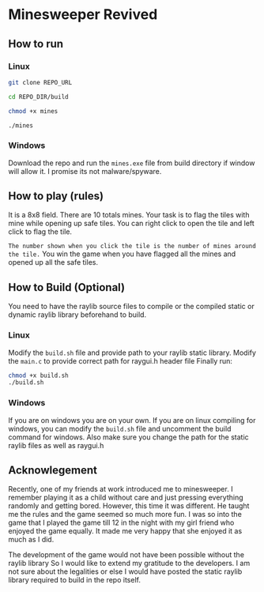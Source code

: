 # Minesweeper Revived

## How to run

### Linux

```sh
git clone REPO_URL
```

```sh
cd REPO_DIR/build
```

```sh
chmod +x mines
```

```sh
./mines
```

### Windows

Download the repo and run the `mines.exe` file from build directory if window will allow it. I promise its not malware/spyware.

## How to play (rules)

It is a 8x8 field. There are 10 totals mines. Your task is to flag the tiles with mine while opening up safe tiles. You can right click to open the tile and left click to flag the tile.

`The number shown when you click the tile is the number of mines around the tile.`
You win the game when you have flagged all the mines and opened up all the safe tiles.

## How to Build (Optional)

You need to have the raylib source files to compile or the compiled static or dynamic raylib library beforehand to build.

### Linux

Modify the `build.sh` file and provide path to your raylib static library.
Modify the `main.c` to provide correct path for raygui.h header file
Finally run:

```sh
chmod +x build.sh
./build.sh
```

### Windows

If you are on windows you are on your own. If you are on linux compiling for windows, you can modify the `build.sh` file and uncomment the build command for windows.
Also make sure you change the path for the static raylib files as well as raygui.h

## Acknowlegement

Recently, one of my friends at work introduced me to minesweeper. I remember playing it as a child without care and just pressing everything randomly and getting bored. However, this time it was different. He taught me the rules and the game seemed so much more fun. I was so into the game that I played the game till 12 in the night with my girl friend who enjoyed the game equally. It made me very happy that she enjoyed it as much as I did.

The development of the game would not have been possible without the raylib library So I would like to extend my gratitude to the developers. I am not sure about the legalities or else I would have posted the static raylib library required to build in the repo itself.
